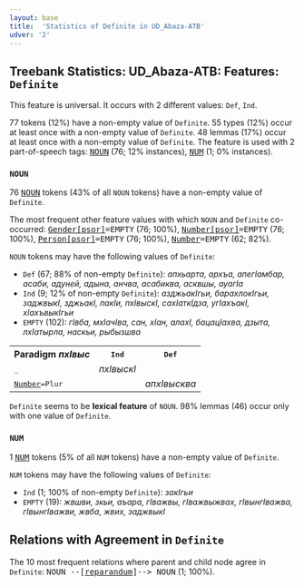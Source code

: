 ```yaml
---
layout: base
title:  'Statistics of Definite in UD_Abaza-ATB'
udver: '2'
---
```


## Treebank Statistics: UD_Abaza-ATB: Features: `Definite`

This feature is universal.
It occurs with 2 different values: `Def`, `Ind`.

77 tokens (12%) have a non-empty value of `Definite`.
55 types (12%) occur at least once with a non-empty value of `Definite`.
48 lemmas (17%) occur at least once with a non-empty value of `Definite`.
The feature is used with 2 part-of-speech tags: <tt><a href="abq_atb-pos-NOUN.html">NOUN</a></tt> (76; 12% instances), <tt><a href="abq_atb-pos-NUM.html">NUM</a></tt> (1; 0% instances).

### `NOUN`

76 <tt><a href="abq_atb-pos-NOUN.html">NOUN</a></tt> tokens (43% of all `NOUN` tokens) have a non-empty value of `Definite`.

The most frequent other feature values with which `NOUN` and `Definite` co-occurred: <tt><a href="abq_atb-feat-Gender-psor.html">Gender[psor]</a></tt><tt>=EMPTY</tt> (76; 100%), <tt><a href="abq_atb-feat-Number-psor.html">Number[psor]</a></tt><tt>=EMPTY</tt> (76; 100%), <tt><a href="abq_atb-feat-Person-psor.html">Person[psor]</a></tt><tt>=EMPTY</tt> (76; 100%), <tt><a href="abq_atb-feat-Number.html">Number</a></tt><tt>=EMPTY</tt> (62; 82%).

`NOUN` tokens may have the following values of `Definite`:

* `Def` (67; 88% of non-empty `Definite`): <em>апхьарта, архъа, апегIамбар, асаби, адуней, адына, анчва, асабиква, асквшы, ауагIа</em>
* `Ind` (9; 12% of non-empty `Definite`): <em>азджьакIгьи, барахлокIгьи, заджвыкI, зджьакI, пакIи, пхIвыскI, сахIаткIдза, угIахъакI, хIахъвыкIгьи</em>
* `EMPTY` (102): <em>гIвба, мхIачIва, сан, хIан, алахI, бацацIахва, дзыта, лхIатырла, наскьи, рыбызшва</em>

<table>
  <tr><th>Paradigm <i>пхIвыс</i></th><th><tt>Ind</tt></th><th><tt>Def</tt></th></tr>
  <tr><td><tt>_</tt></td><td><em>пхIвыскI</em></td><td></td></tr>
  <tr><td><tt><tt><a href="abq_atb-feat-Number.html">Number</a></tt><tt>=Plur</tt></tt></td><td></td><td><em>апхIвысква</em></td></tr>
</table>

`Definite` seems to be **lexical feature** of `NOUN`. 98% lemmas (46) occur only with one value of `Definite`.

### `NUM`

1 <tt><a href="abq_atb-pos-NUM.html">NUM</a></tt> tokens (5% of all `NUM` tokens) have a non-empty value of `Definite`.

`NUM` tokens may have the following values of `Definite`:

* `Ind` (1; 100% of non-empty `Definite`): <em>закIгьи</em>
* `EMPTY` (19): <em>жвшви, зкьи, аъара, гIважвы, гIважвыжвах, гIвынгIважва, гIвынгIважви, жвба, жвих, заджвыкI</em>

## Relations with Agreement in `Definite`

The 10 most frequent relations where parent and child node agree in `Definite`:
<tt>NOUN --[<tt><a href="abq_atb-dep-reparandum.html">reparandum</a></tt>]--> NOUN</tt> (1; 100%).

